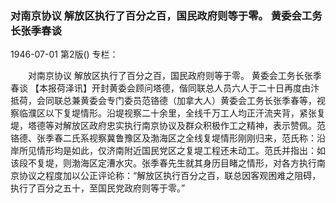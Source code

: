 ### 对南京协议  解放区执行了百分之百，国民政府则等于零。  黄委会工务长张季春谈

1946-07-01
第2版()
专栏：

　　对南京协议
    解放区执行了百分之百，国民政府则等于零。
    黄委会工务长张季春谈
    【本报荷泽讯】开封黄委会顾问塔德，偕同联总人员六人于二十日再度由汴抵荷，会同联总兼黄委会专门委员范铬德（加拿大人）黄委会工务长张季春等，视察临濮区以下复堤情形。沿堤视察二十余里，全线千万工人均正汗流夹背，紧张复堤，塔德等对解放区政府忠实执行南京协议及群众积极作工之精神，表示赞佩。范铬德、张季春二氏系视察冀鲁豫区及渤海区之全线复堤情形刚刚归来，范氏称：沿岸所见情形均是如此，仅济南附近国民党区之复堤工程还未动工。范氏并指出：如该段不复堤，则渤海区定漕水灾。张季春先生就其身历目睹之情形，对各方执行南京协议之程度加以公正评论称：“解放区执行百分之百，联总因客观困难之阻碍，执行了百分之五十，至国民党政府则等于零。”
